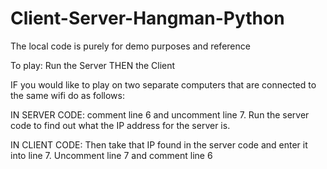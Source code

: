 # Client-Server-Hangman-Python
The local code is purely for demo purposes and reference

To play:
Run the Server THEN the Client

IF you would like to play on two separate computers that are connected to the same wifi do as follows:

IN SERVER CODE:
comment line 6 and uncomment line 7. Run the server code to find out what the IP address for the server is.

IN CLIENT CODE:
Then take that IP found in the server code and enter it into line 7. Uncomment line 7 and comment line 6
